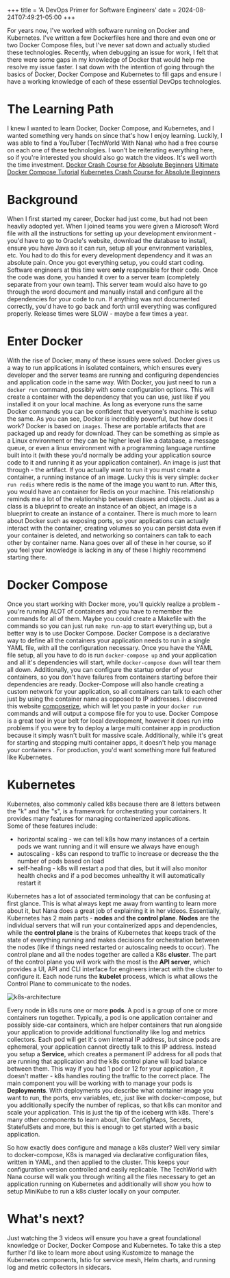 +++
title = 'A DevOps Primer for Software Engineers'
date = 2024-08-24T07:49:21-05:00
+++

For years now, I've worked with software running on Docker and Kubernetes.  I've written a few Dockerfiles here and there and even one or two Docker Compose files, but I've never sat down and actually studied these technologies.  Recently, when debugging an issue for work, I felt that there were some gaps in my knowledge of Docker that would help me resolve my issue faster.  I sat down with the intention of going through the basics of Docker, Docker Compose and Kubernetes to fill gaps and ensure I have a working knowledge of each of these essential DevOps technologies.

# The Learning Path
I knew I wanted to learn Docker, Docker Compose, and Kubernetes, and I wanted something very hands on since that's how I enjoy learning.  Luckily, I was able to find a YouTuber (TechWorld With Nana) who had a free course on each one of these technologies.  I won't be reiterating everything here, so if you're interested you should also go watch the videos.  It's well worth the time investment.
[Docker Crash Course for Absolute Beginners](https://www.youtube.com/watch?v=pg19Z8LL06w)
[Ultimate Docker Compose Tutorial](https://www.youtube.com/watch?v=SXwC9fSwct8)
[Kubernetes Crash Course for Absolute Beginners](https://www.youtube.com/watch?v=s_o8dwzRlu4)

# Background
When I first started my career, Docker had just come, but had not been heavily adopted yet.  When I joined teams you were given a Microsoft Word file with all the instructions for setting up your development environment - you'd have to go to Oracle's website, download the database to install, ensure you have Java so it can run, setup all your environment variables, etc.  You had to do this for every development dependency and it was an absolute pain.  Once you got everything setup, you could start coding.  Software engineers at this time were **only** responsible for their code.  Once the code was done, you handed it over to a server team (completely separate from your own team).  This server team would also have to go through the word document and manually install and configure all the dependencies for your code to run.  If anything was not documented correctly, you'd have to go back and forth until everything was configured properly.  Release times were SLOW - maybe a few times a year.

# Enter Docker
With the rise of Docker, many of these issues were solved.  Docker gives us a way to run applications in isolated containers, which ensures every developer and the server teams are running and configuring dependencies and application code in the same way.  With Docker, you just need to run a `docker run` command, possibly with some configuration options.  This will create a container with the dependency that you can use, just like if you installed it on your local machine.  As long as everyone runs the same Docker commands you can be confident that everyone's machine is setup the same.
As you can see, Docker is incredibly powerful, but how does it work?  Docker is based on `images`.  These are portable artifacts that are packaged up and ready for download. They can be something as simple as a Linux environment or they can be higher level like a database, a message queue, or even a linux environment with a programming language runtime built into it (with these you'd normally be adding your application source code to it and running it as your application container).  An image is just that through - the artifact.  If you actually want to run it you must create a container, a running instance of an image.  Lucky this is very simple: `docker run redis` where redis is the name of the image you want to run.  After this, you would have an container for Redis on your machine.  This relationship reminds me  a lot of the relationship between classes and objects.  Just as a class is a blueprint to create an instance of an object, an image is a blueprint to create an instance of a container.  There is much more to learn about Docker such as exposing ports, so your applications can actually interact with the container, creating volumes so you can persist data even if your container is deleted, and networking so containers can talk to each other by container name.  Nana goes over all of these in her course, so if you feel your knowledge is lacking in any of these I highly recommend starting there.

# Docker Compose
Once you start working with Docker more, you'll quickly realize a problem - you're running ALOT of containers and you have to remember the commands for all of them.  Maybe you could create a Makefile with the commands so you can just run `make run-app` to start everything up, but a better way is to use Docker Compose.  Docker Compose is a declarative way to define all the containers your application needs to run in a single YAML file, with all the configuration necessary.  Once you have the YAML file setup, all you have to do is run `docker-compose up` and your application and all it's dependencies will start, while  `docker-compose down` will tear them all down.  Additionally, you can configure the startup order of your containers, so you don't have failures from containers starting before their dependencies are ready.    Docker-Compose will also handle creating a custom network for your application, so all containers can talk to each other just by using the container name as opposed to IP addresses.  I discovered this website [composerize](https://www.composerize.com/), which will let you paste in your `docker run` commands and will output a compose file for you to use.  Docker Compose is a great tool in your belt for local development, however it does run into problems if you were try to deploy a large multi container app in production because it simply wasn't built for massive scale.  Additionally, while it's great for starting and stopping multi container apps, it doesn't help you manage your containers .  For production, you'd want something more full featured like Kubernetes.

# Kubernetes
Kubernetes, also commonly called k8s because there are 8 letters between the "k" and the "s", is a framework for orchestrating your containers.  It provides many features for managing containerized applications.  
Some of these features include:
- horizontal scaling - we can tell k8s how many instances of a certain pods we want running and it will ensure we always have enough
- autoscaling - k8s can respond to traffic to increase or decrease the the number of pods based on load
- self-healing - k8s will restart a pod that dies, but it will also monitor health checks and if a pod becomes unhealthy it will automatically restart it

Kubernetes has a lot of associated terminology that can be confusing at first glance.  This is what always kept me away from wanting to learn more about it, but Nana does a great job of explaining it in her videos.  Essentially,  Kubernetes has 2 main parts - **nodes** and **the control plane**.  **Nodes** are the individual servers that will run your containerized apps and dependencies, while the **control plane** is the brains of Kubernetes that keeps track of the state of everything running and makes decisions for orchestration between the nodes (like if things need restarted or autoscaling needs to occur).  The control plane and all the nodes together are called a K8s **cluster**. The part of the control plane you will work with the most is the **API server**, which provides a UI, API and CLI interface for engineers interact with the cluster to configure it.   Each node runs the **kubelet** process, which is what allows the Control Plane to communicate to the nodes.

![k8s-architecture](/k8s-architecture.png)

Every node in k8s runs one or more **pods**.  A pod is a group of one or more containers run together.  Typically, a pod is one application container and possibly side-car containers, which are helper containers that run alongside your application to provide additional functionality like log and metrics collectors. Each pod will get it's own internal IP address, but since pods are ephemeral, your application cannot directly talk to this IP address.  Instead you setup a **Service**, which creates a permanent IP address for all pods that are running that application and the k8s control plane will load balance between them.  This way if you had 1 pod or 12 for your application , it doesn't matter - k8s handles routing the traffic to the correct place.  The main component you will be working with to manage your pods is **Deployments**.  With deployments you describe what container image you want to run, the ports, env variables, etc, just like with docker-compose, but you additionally specify the number of replicas, so that k8s can monitor and scale your application. This is just the tip of the iceberg with k8s.  There's many other components to learn about, like ConfigMaps, Secrets, StatefulSets and more, but this is enough to get started with a basic application.

So how exactly does configure and manage a k8s cluster?  Well very similar to docker-compose, K8s is managed via declarative configuration files, written in YAML, and then applied to the cluster.  This keeps your configuration version controlled and easily replicable. The TechWorld with Nana course will walk you through writing all the files necessary to get an application running on Kubernetes and additionally will show you how to setup MiniKube to run a k8s cluster locally on your computer.

# What's next?
Just watching the 3 videos will ensure you have a great foundational knowledge or Docker, Docker Compose and Kubernetes.  To take this a step further I'd like to learn more about using Kustomize to manage the Kubernetes components, Istio for service mesh, Helm charts, and running log and metric collectors in sidecars.
